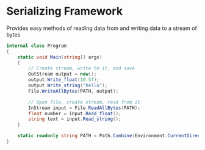 # Serializing Framework

Provides easy methods of reading data from and writing data to a stream of bytes

```cs
internal class Program
{
    static void Main(string[] args)
    {
        // Create stream, write to it, and save
        OutStream output = new();
        output.Write_float(10.5f);
        output.Write_string("hello");
        File.WriteAllBytes(PATH, output);

        // Open file, create stream, read from it
        InStream input = File.ReadAllBytes(PATH);
        float number = input.Read_float();
        string text = input.Read_string();
    }

    static readonly string PATH = Path.Combine(Environment.CurrentDirectory, "test.bin");
}
```
